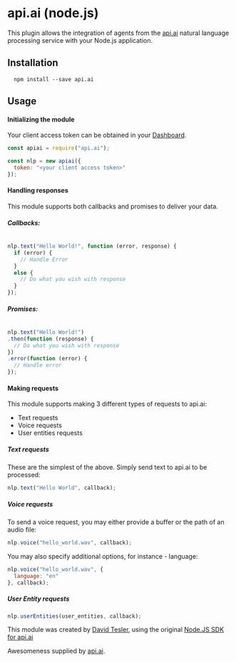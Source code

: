 # api.ai (node.js)

This plugin allows the integration of agents from the [api.ai](http://api.ai) natural language processing service with your Node.js application.

## Installation

```shell
  npm install --save api.ai
```

## Usage

#### Initializing the module


Your client access token can be obtained in your [Dashboard](https://console.api.ai).

```javascript
const apiai = require("api.ai");

const nlp = new apiai({
  token: "<your client access token>"
});
```

#### Handling responses

This module supports both callbacks and promises to deliver your data.

##### Callbacks:

```javascript

nlp.text("Hello World!", function (error, response) {
  if (error) {
    // Handle Error
  }
  else {
    // Do what you wish with response
  }
});

```

##### Promises:

```javascript

nlp.text("Hello World!")
.then(function (response) {
  // Do what you wish with response
})
.error(function (error) {
  // Handle error
});

```

#### Making requests

This module supports making 3 different types of requests to api.ai:
- Text requests
- Voice requests
- User entities requests

##### Text requests

These are the simplest of the above.  Simply send text to api.ai to be processed:

```javascript
nlp.text("Hello World", callback);
```

##### Voice requests

To send a voice request, you may either provide a buffer or the path of an audio file:

```javascript
nlp.voice("hello_world.wav", callback);
```

You may also specify additional options, for instance - language:

```javascript
nlp.voice("hello_world.wav", {
  language: "en"
}, callback);
```

##### User Entity requests

```javascript
nlp.userEntities(user_entities, callback);
```

This module was created by [David Tesler](https://github.com/dtesler), using the original [Node.JS SDK for api.ai](https://github.com/api-ai/api-ai-node-js)

Awesomeness supplied by [api.ai](http://api.ai).
